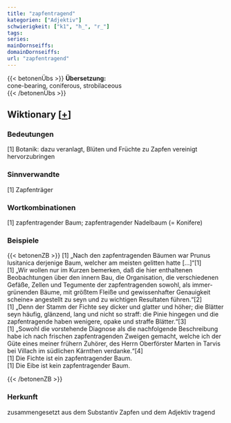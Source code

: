 ```yaml
---
title: "zapfentragend"
kategorien: ["Adjektiv"]
schwierigkeit: ["k1", "h_", "r_"]
tags:
series:
mainDornseiffs:
domainDornseiffs:
url: "zapfentragend"
---
```


{{< betonenÜbs >}}
**Übersetzung:**  
cone-bearing, coniferous, strobilaceous  
{{< /betonenÜbs >}}

## Wiktionary [[+](https://de.wiktionary.org/wiki/zapfentragend)]

### Bedeutungen
[1] Botanik: dazu veranlagt, Blüten und Früchte zu Zapfen vereinigt hervorzubringen  

### Sinnverwandte
[1] Zapfenträger  

### Wortkombinationen
[1] zapfentragender Baum; zapfentragender Nadelbaum (= Konifere)  

### Beispiele
{{< betonenZB >}}
[1] „Nach den zapfentragenden Bäumen war Prunus lusitanica derjenige Baum, welcher am meisten gelitten hatte […]“[1]  
[1] „Wir wollen nur im Kurzen bemerken, daß die hier enthaltenen Beobachtungen über den innern Bau, die Organisation, die verschiedenen Gefäße, Zellen und Tegumente der zapfentragenden sowohl, als immer-grünenden Bäume, mit größtem Fleiße und gewissenhafter Genauigkeit scheine» angestellt zu seyn und zu wichtigen Resultaten führen.“[2]  
[1] „Denn der Stamm der Fichte sey dicker und glatter und höher; die Blätter seyn häufig, glänzend, lang und nicht so straff: die Pinie hingegen und die zapfentragende haben wenigere, opake und straffe Blätter.“[3]  
[1] „Sowohl die vorstehende Diagnose als die nachfolgende Beschreibung habe ich nach frischen zapfentragenden Zweigen gemacht, welche ich der Güte eines meiner frühern Zuhörer, des Herrn Oberförster Marten in Tarvis bei Villach im südlichen Kärnthen verdanke.“[4]  
[1] Die Fichte ist ein zapfentragender Baum.  
[1] Die Eibe ist kein zapfentragender Baum.  

{{< /betonenZB >}}
### Herkunft
zusammengesetzt aus dem Substantiv Zapfen und dem Adjektiv tragend  


